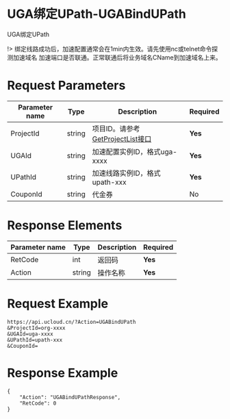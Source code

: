 # UGA绑定UPath-UGABindUPath

UGA绑定UPath

!> 绑定线路成功后，加速配置通常会在1min内生效。请先使用nc或telnet命令探测加速域名 加速端口是否联通。正常联通后将业务域名CName到加速域名上来。

# Request Parameters
|Parameter name|Type|Description|Required|
|---|---|---|---|
|ProjectId|string|项目ID。请参考[GetProjectList接口](api/summary/get_project_list)|**Yes**|
|UGAId|string|加速配置实例ID，格式uga-xxxx|**Yes**|
|UPathId|string|加速线路实例ID，格式upath-xxx|**Yes**|
|CouponId|string|代金券|No|

# Response Elements
|Parameter name|Type|Description|Required|
|---|---|---|---|
|RetCode|int|返回码|**Yes**|
|Action|string|操作名称|**Yes**|

# Request Example
```
https://api.ucloud.cn/?Action=UGABindUPath
&ProjectId=org-xxxx
&UGAId=uga-xxxx
&UPathId=upath-xxx
&CouponId=
```

# Response Example
```
{
    "Action": "UGABindUPathResponse", 
    "RetCode": 0
}
```

